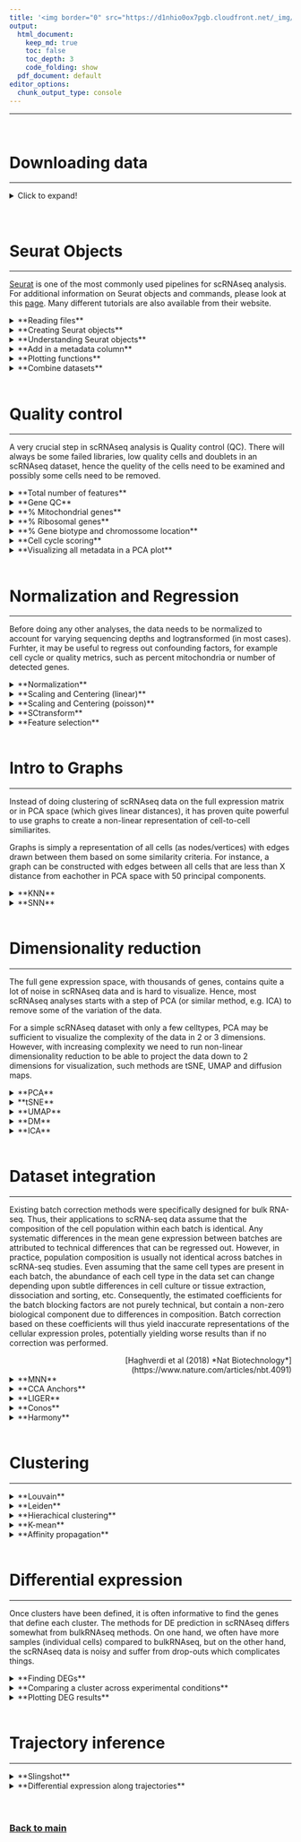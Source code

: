 ```yaml
---
title: '<img border="0" src="https://d1nhio0ox7pgb.cloudfront.net/_img/o_collection_png/green_dark_grey/512x512/plain/dictionary.png" width="40" height="40"> Glossary of terms'
output:
  html_document:
    keep_md: true
    toc: false
    toc_depth: 3
    code_folding: show
  pdf_document: default
editor_options: 
  chunk_output_type: console
---
```

***

<br/>

# Downloading data
***

<details>
<summary>Click to expand!</summary>

It is possible to download data from within Rstudio by using the bash code chunck. It is usually a standard to have a folder with all your raw data stored in a separate place from your code or analysis results.

How to run it:


```bash
# use this instead of the default ```{r}
# ```{bash}

# make a data directory
mkdir data

# use curl to download the data
curl -o data/FILENAME.h5 -O http://FILE_PATH.h5
```

</details>

<br/>

<br/>

# Seurat Objects
***

[Seurat](https://satijalab.org/seurat/) is one of the most commonly used pipelines for scRNAseq analysis. For additional information on Seurat objects and commands, please look at this [page](https://satijalab.org/seurat/essential_commands.html). Many different tutorials are also available from their website.

<details>
<summary>**Reading files**</summary>
<p>

There are many formats available in which one can store single cell information, many of which cannot all be listed here. The most common formats are:

1. using tab-delimited matricies saved as `.csv`, `.tsv` or `.txt` and with and additional matrix containing the sample metadata, which is common for SMARTseq2 and related methods;
2. using a compressed **sparce matrix** file `.mtx` with annotations for genes and cells saved as `.tsv`, which was one of the defaults for 10X Chromium data; 
3. using HDF5 compressed file for in-file read-write access, which is now becoming the default method for storing single cell dataset (is the current default for 10X Chromium data). HDF5 in particular is fast, scalable and can load parts of the data that will be used at a time, and also can store the metadata in the same file, making it portable. It stores the data as binary compressed **sparce matrix** format.

How to run it:

```r
#From .csv .tsv .txt format (and then convert to sparse matrix)
raw_matrix <- read.delim(
  file = "data/folder_sample1.csv",
  row.names = 1 )

sparse_matrix <- Matrix::Matrix(
  data = raw_matrix, 
  sparse = T)
rm(raw_matrix)


#From .mtx format (it loads the files in the folder)
sparse_matrix <- Seurat::Read10X(
  data.dir = "data/folder_sample1")


#From .h5 format
sparse_matrix <- Seurat::Read10X_h5(
  filename = "data/matrix_file.h5",
  use.names = T)
```

Additionaly, one should also import any associated metadata file as a `data.frame`, which oposed to a `matrix` can store both numbers, characters, booleans and factors. 


```r
#From .csv .tsv format (and then convert to sparse matrix)
metadata <- read.delim(
  file = "data/metadata.csv",
  row.names = 1 )
```

</p>
</details>


<details>
<summary>**Creating Seurat objects**</summary>
<p>

In order to make the data analysis process a bit simpler, several single cell developers have implemented their own way of storing the data in a consize format in R and python (called **objects**).

We can now load the expression matricies into objects and then later merge them into a single merged object. Each analysis workflow (Seurat, Scater, Scranpy, etc) has its own way of storing data and here is how you can create a Seurat Object:


```r
SeuratObject <- CreateSeuratObject(  
  counts = sparse_matrix,
  assay = "RNA",
  project = "SAMPLE1",
  meta.data = metadata)
```

The `CreateSeuratObject` function can take as input a sparse matrix or a regular matrix with counts. 

</p>
</details>

<details>
<summary>**Understanding Seurat objects**</summary>
<p>

For a very detailed explanation of all slots in the Seurat objects, please refer to the Seurat [wiki](https://github.com/satijalab/seurat/wiki).


One can check the dimentions and subset Seurat Objects as you would with a  data.frame:

```r
dim(SeuratObject)

```

And also subset for genes or cells, by rows or columns respectively:

```r
SeuratObject[,cells]
SeuratObject[genes,]
```

Seurat objects have a easy way to access their contents using the `@` or the `$` characters after the object name:

* The `@` attribute allows you to access to all analysis slots including: `assays`, `meta.data`, `graphs` and `reduction` slots.
* The `$` sign allows you to access the columns of the metadata (just like you normally would do in a data.frame) in your Seurat object directly so that `SeuratObject$column1` is equal to `SeuratObject@meta.data$column1`.

By default, the data is loaded into an `assay` slot named `RNA`, but you can change the names of the slots when creating them (e.g., when creating the seurat object, or computing the reductions). Therefore, check the options in each of the Seurat functions to know where you are storing the data. Each `assay` contains information about the raw counts (`counts`), the normalized counts (`data`), the scaled/regressed data (`scale.data`) as well as information about the dispersion of genes (`var`). Additional assays will be created when doing data analysis, for example when performing data integration, you might store the data as new `assay` or as a new `reduction` slot (depending on the integration method used).



</p>
</details>

<details>
<summary>**Add in a metadata column**</summary>
<p>

You can simply add a column by using the `$` sign to allocate a vector to a metadata column. 

```r
SeuratObject$NEW_COLUMN_NAME <- setNames( colnames(SeuratObject) , 
                                          c("VECTOR_CONTAINING_DATA_FOR_EACH_CELL") )
```

Or use the function `AddMetaData` to add one or multiple columns:

```r
SeuratObject <- AddMetaData(SeuratObject, NEW_COLUMN, col.name=NEW_COLUMN_NAME)

```

</p>
</details>

<details>
<summary>**Plotting functions**</summary>
<p>


The most common functions to use for plotting are the violin plot and the scatter plots for the dimensionality reduction calculated (you need to calculate it before using the function!).

To plot **continous** variables as **violin** (press TAB inside the functions for more options):


```r
VlnPlot(object = SeuratObject,
        group.by= "orig.ident",
        features = c("percent_mito"),
        pt.size = 0.1,
        ncol = 4,
        y.max = 100) + NoLegend()
```

To plot **CONTINOUS** variables as **scatter plot** using the `umap` reduction slot (press TAB inside the functions for more options):


```r
FeaturePlot(object = SeuratObject,
            features = c("FEATURE_1","FEATURE_2","FEATURE_3"),
            reduction = "umap",
            dims = c(1,2),
            order = T,
            pt.size = .1,
            ncol = 3)
```

To plot **CATEGORICAL** variables as **scatter plot** using the `umap` reduction slot (press TAB inside the functions for more options):


```r
DimPlot(object = SeuratObject,
        group.by = c("DATASET"),
        reduction = "umap",
        dims = c(1,2),
        pt.size = .1,
        label = T,
        ncol = 3)
```

Many other plotting functions are available, check `Seurat::` (then press tab and look for the functions with "Plot" in the name).

</p>
</details>

<details>
<summary>**Combine datasets**</summary>
<p>


```r
CombinedSeuratObject <- merge(
  x = SeuratObject1,
  y = c( SeuratObject2 ,
         SeuratObject3,
         SeuratObject4),
  add.cell.ids=c("Dataset1",
                 "Dataset2",
                 "Dataset3",
                 "Dataset4"))
```

</p>
</details>

<br/>

# Quality control
***

A very crucial step in scRNAseq analysis is Quality control (QC). There will always be some failed libraries, low quality cells and doublets in an scRNAseq dataset, hence the quelity of the cells need to be examined and possibly some cells need to be removed. 

<details>
<summary>**Total number of features**</summary>
<p>

A standard approach is to filter cells with low amount of reads as well as genes that are present in at least a certain amount of cells. Here we will only consider cells with at least 200 detected genes and genes need to be expressed in at least 3 cells. Please note that those values are highly dependent on the library preparation method used. Extremely high number of detected genes could indicate doublets. However, depending on the cell type composition in your sample, you may have cells with higher number of genes (and also higher counts) from one cell type.


```r
VlnPlot(SeuratObject,
        group.by= "orig.ident",
        features = c("nFeature_RNA","nCount_RNA"),
        pt.size = 0.1,
        ncol = 4) + NoLegend()
```

</p>
</details>

<details>
<summary>**Gene QC**</summary>
<p>

In single cell, the most detected genes usually belong to housekeeping gene families, such as mitochondrial (MT-), ribossomal (RPL and RPS) and other structural proteins (i.e., ACTB, TMSB4X, B2M, EEF1A1).


```r
#Compute the relative expression of each gene per cell
rel_expression <- Matrix::t( Matrix::t(SeuratObject@assays$RNA@counts) / Matrix::colSums(SeuratObject@assays$RNA@counts)) * 100
most_expressed <- sort(Matrix::rowSums( rel_expression ),T) / ncol(SeuratObject)

#Plot the relative expression of each gene per cell
par(mfrow=c(1,3),mar=c(4,6,1,1))
boxplot( as.matrix(Matrix::t(rel_expression[names(most_expressed[30:1]),])),cex=.1, las=1, xlab="% total count per cell",col=scales::hue_pal()(90)[30:1],horizontal=TRUE,ylim=c(0,8))
boxplot( as.matrix(Matrix::t(rel_expression[names(most_expressed[60:31]),])),cex=.1, las=1, xlab="% total count per cell",col=scales::hue_pal()(90)[60:31],horizontal=TRUE,ylim=c(0,8))
boxplot( as.matrix(Matrix::t(rel_expression[names(most_expressed[90:61]),])),cex=.1, las=1, xlab="% total count per cell",col=scales::hue_pal()(90)[90:61],horizontal=TRUE,ylim=c(0,8))
```

You might see that some genes constitute up to 10-30% of the counts from a single cell and the other top genes are mitochondrial and ribosomal genes. It is quite common that nuclear lincRNAs have correlation with quality and mitochondrial reads. Let us assemble some information about such genes, which are important for quality control and downstream filtering.

These genes can serve several purposes in single-cell data analysis, such as computing cell quality metrics (see below), normalize data (see below) and even help account for batch effects (<div style="text-align: right"> [Lin et al (2019) *PNAS*](https://www.pnas.org/content/116/20/9775) </div>).


</p>
</details>

<details>
<summary>**% Mitochondrial genes**</summary>
<p>


Having the data in a suitable format, we can start calculating some quality metrics. We can for example calculate the percentage of mitocondrial and ribosomal genes per cell and add to the metadata. This will be helpfull to visualize them across different metadata parameteres (i.e. datasetID and chemistry version). There are several ways of doing this. Here is an example of how to manually calculate the proportion of mitochondrial reads and add to the metadata table.

Citing from “Simple Single Cell” workflows (Lun, McCarthy & Marioni, 2017): “High proportions are indicative of poor-quality cells (Islam et al. 2014; Ilicic et al. 2016), possibly because of loss of cytoplasmic RNA from perforated cells. The reasoning is that mitochondria are larger than individual transcript molecules and less likely to escape through tears in the cell membrane.”

(PS: non-linear relationship)


```r
# Calculating % mitochondrial genes
SeuratObject <- PercentageFeatureSet(
  object = SeuratObject,
  features = rownames(SeuratObject),
  pattern = "^MT-",
  assay = "RNA",
  col.name = "percent_mito")
```


</p>
</details>

<details>
<summary>**% Ribosomal genes**</summary>
<p>


In the same manner we will calculate the proportion gene expression that comes from ribosomal proteins. Ribosomal genes are the also among the top expressed genes in any cell and, on the contrary to mitochondrial genes, are inversely proportional to the mitochondrial content: the higher the mitochondrial content, the lower is the detection of ribosomal genes (PS: non-linear relationship).


```r
# Calculating % ribossomal genes
SeuratObject <- PercentageFeatureSet(
  SeuratObject, 
  pattern = "^RP[SL]", 
  col.name = "percent_ribo")
```

</p>
</details>

<details>
<summary>**% Gene biotype and chromossome location**</summary>
<p>

In RNA-sequencing, genes can be categorized into different groups depending on their RNA biotype. For example, "coding", "non-coding", "VDJ region genes" are "small interefering RNA" common gene biotypes. Besides, having information about chromossomal location might be usefull to identify bacth effects driven by sex chromossomes.

Depending on the desired type of analysis, some gene categories can be filtered out if not of interest. For single cell specifically, cell libraries are usually constructed using poly-A enrichment and therefore enriching for "protein-coding proteins", which usually contitutes around 80-90% of all available genes.

How to run it:


```r
library(biomaRt)

# Retrive mouse gene annotation from ENSEMBL
mart = biomaRt::useMart(
  biomart = "ensembl", 
  dataset = "mmusculus_gene_ensembl",
  host = "apr2020.archive.ensembl.org")

# Retrive the selected attributes mouse gene annotation
annot <- biomaRt::getBM(
  attributes = c(
    "external_gene_name",
    "gene_biotype",
    "chromosome_name"),
  mart = mart)
```

Make sure you are using the right species for your dataset. A list of all species available on can be found using `biomaRt::listDatasets(mart)[,"dataset"]`. All species names are formated in the same way, such as `mmusculus_gene_ensembl` and `hsapiens_gene_ensembl`. For reproducibility reasons, it is also advised to specifically choose a biomart release version, since some genes will be renamed, inserted or deleted from the database. You can do so by running `biomaRt::listEnsemblArchives()`.


```r
# Match the gene names with theit respective gene biotype
item <- annot[match(rownames(SeuratObject@assays$RNA@counts) , annot[,1]),"gene_biotype"]
item[is.na(item)] <- "unknown"

# Calculate the percentage of each gene biotype
perc <- rowsum(as.matrix(SeuratObject@assays$RNA@counts) , group=item)
perc <- (t(temp)/Matrix::colSums(SeuratObject@assays$RNA@counts))
o <- order(apply(perc,2,median),decreasing = F)
perc <- perc[,o]

# PLOT percentage of each gene biotype
boxplot( perc*100,outline=F,las=2,main="% reads per cell",col=scales::hue_pal()(100),horizontal=T)


# Add table to the object
gene_biotype_table <- setNames(as.data.frame((perc*100)[,names(sort(table(item),decreasing = T))]),paste0("percent_",names(sort(table(item),decreasing = T))))
SeuratObject@meta.data <- SeuratObject@meta.data[,!(colnames(SeuratObject@meta.data) %in% colnames(gene_biotype_table))]

SeuratObject@meta.data <- cbind(
  SeuratObject@meta.data,
  gene_biotype_table)
```

The code above can also be done again by replacing the string `"gene_biotype"` by `"chromosome_name"`:


```r
# Match the gene names with theit respective chromossome location
item <- annot[match(rownames(SeuratObject@assays$RNA@counts) , annot[,1]),"chromosome_name"]
item[is.na(item)] <- "unknown"
item[! item %in% as.character(c(1:23,"X","Y","MT")) ] <- "other"
```

If you want to focus the analysis on only protein-coding genes, for example, you can do it so:


```r
dim(SeuratObject)
sel <- annot[match(rownames(SeuratObject) ,
                   annot[,1]),2] == "protein_coding"
genes_use <- rownames(SeuratObject)[sel]
genes_use <- as.character(na.omit(genes_use))
SeuratObject <- SeuratObject[genes_use,]
dim(SeuratObject)
```

</p>
</details>

<details>
<summary>**Cell cycle scoring**</summary>
<p>


We here perform cell cycle scoring. To score a gene list, the algorithm calculates the difference of mean expression of the given list and the mean expression of reference genes. To build the reference, the function randomly chooses a bunch of genes matching the distribution of the expression of the given list. Cell cycle scoring with Seurat adds three slots in data, a score for S phase, a score for G2M phase and the predicted cell cycle phase. The Seurat package provides a list of human G2M and S phase genes in `cc.genes`.
 
How to run it:


```r
SeuratObject <- CellCycleScoring(
  object = SeuratObject,
  g2m.features = cc.genes$g2m.genes,
  s.features = cc.genes$s.genes)

SeuratObject$G1.Score <- 1 - SeuratObject$S.Score - SeuratObject$G2M.Score
```

</p>
</details>

<details>
<summary>**Visualizing all metadata in a PCA plot**</summary>
<p>


Having many metadata parameters to analyse individually makes it a bit hard to visualize the real differences between datasets, batches and experimental conditions. One way to try to combine all this information into one plot is by running dimensionality reduction via principal component analysis (PCA) on the continous variables in the metadata. Thus visualizing on the top principal components (1st and 2nd) reflects how different the datasets are.


```r
# Calculate PCA using selected metadata parameters
metadata_use <- grep("perc",colnames(SeuratObject@meta.data),value = T)
metadata_use <- c("nCount_RNA","nFeature_RNA","S.Score","G2M.Score",metadata_use)
PC <- prcomp( SeuratObject@meta.data[,metadata_use] ,center = T, scale. = T)

# Add the PCA (ran on the METADATA) in the object
SeuratObject@reductions[["pca_metadata"]] <- CreateDimReducObject(
  embeddings = PC$x,
  key = "metadataPC_",
  assay = "RNA")

# Plot the PCA ran on the METADATA
DimPlot(SeuratObject,
        reduction = "pca_metadata",
        dims = c(1,2),
        group.by = "orig.ident" )
```

</p>
</details>

<br/>

# Normalization and Regression
***

Before doing any other analyses, the data needs to be normalized to account for varying sequencing depths and logtransformed (in most cases). Furhter, it may be useful to regress out confounding factors, for example cell cycle or quality metrics, such as percent mitochondria or number of detected genes. 

<details>
<summary>**Normalization**</summary>
<p>

The most common normalization for RNA-seq and also single-cell RNA-seq is log-normalization. This is done by dividing the gene counts of each gene by the sum of all gene counts (a.k.a., library size) to compensate for library size differences. Then the result is multiplied by a constant number, so all cell have the same sequencing depth. For bulk RNA-seq, the constant is usually $1e6$, resulting in CPM (counts per million), but since single-cells library sizes are way lower than that, the number ranges from $1e3$ to $1e4$ (counts per 10000).

$$NormCounts = \frac{GeneCounts * 10000}{LibrarySize}$$
The library size-corrected values are then log-transformed to achieve a log-normal data distribution.

$$logNormCounts = ln(NormCounts+1)$$

How to run it:


```r
SeuratObject <- NormalizeData(
  object = SeuratObject,
  scale.factor = 10000,
  normalization.method = "LogNormalize")
```

</p>
</details>

<details>
<summary>**Scaling and Centering (linear)**</summary>
<p>

Since each gene has a different expression level, it means that genes with higher expression values will naturally have higher variation that will be captured by downstream methods. This means that we need to somehow give each gene a similar weight beforehand (see below). A common practice is to center and scale each gene before performing PCA. This exact scaling is called Z-score normalization it is very useful for PCA, clustering and plotting heatmaps.

Additionally, we can use regression to remove any unwanted sources of variation from the dataset, such as cell cycle, sequencing depth, percent mitocondria. This is achieved by doing a generalized linear regression (GLM) using these parameters as covariates in the model. Then the residuals of the model are taken as the “regressed data”. Although perhaps not in the best way, batch effect regression can also be done here.

How to run it:


```r
SeuratObject <- ScaleData(
  object = SeuratObject,
  vars.to.regress = c("nCount_RNA","mito.percent","nFeatures"),
  model.use = "linear",
  do.scale = T,
  do.center = T)
```


</p>
</details>

<details>
<summary>**Scaling and Centering (poisson)**</summary>
<p>


Since the procedure above assumes a log-linear data distribution, it may be the case that it does not regress the variation correctly, as RNA-seq data (including single cell) relates more closely to a negative bionomial distribution. An alternative variation of the procedure above can also be run on the raw UMI count data but using a "poisson" or "negative binomial" distribution instead. This is performing a gene-wise GLM regression using a poisson model.

How to run it:


```r
SeuratObject <- ScaleData(
  object = SeuratObject,
  vars.to.regress = c("nCount_RNA","mito.percent","nFeatures"),
  model.use = "poisson",
  do.scale = T,
  do.center = T)
```


</p>
</details>

<details>
<summary>**SCtransform**</summary>
<p>


Scaling and centering assuming a poisson distribution might in some cases overfit the data, see above. One can overcome this by pooling information across genes with similar abundances in order to obtain more stable parameter estimates to be used as gene weights in the regression model. This is called "scTransform" and, in simple terms, is performing a gene-wise GLM regression using a constrained negative binomial model.

How to run it:


```r
SeuratObject <- SCTransform( 
  object = SeuratObject,
  assay="RNA",
  vars.to.regress =  c("nCount_RNA","mito.percent","nFeatures"),
  new.assay.name = "sctransform",
  do.center=T )
```


</p>
</details>

<details>
<summary>**Feature selection**</summary>
<p>

An important step in many big-data analysis tasks is to identify features (genes, transcripts, proteins, metabolites, etc) that are actually very variable between the samples being looked at.

For example. Imagine that you have a dataset known to contain different types of epithelial cells, and you use either 1) only genes that are expressed and shared across all epithelial cells at about the same level, 2) only genes that are not detected in epithelial cells, 3) only genes which expression differ greatly across epithelial cells or 4) using all genes. Which of these 4 gene lists can best distinguish the epithelial subtypes in this dataset?

As you could now imagine, using only genes which expression differ greatly across epithelial cells is the best case scenario, followed by using al genes. Therefore, using only genes that are expressed and shared across all epithelial cells at about the same level or only genes that are not detected in epithelial cells do not contain sufficient information to distinguish the epithelial subtypes.

However, since in single-cell we usually do not know the epithelial suptypes the cells before hand (since this is what we want to discover), we need another method to acomplish this task. In general terms, a common approach is to order genes by their overal variance across samples. This is because genes with higher variance will also likely be the ones that can separate the cells the best.

Since genes with higher expression level usually also have naturally higher variation, the gene variation is then normalized by the log  mean expression of each gene (see plot). 

How to run it:


```r
SeuratObject <- FindVariableFeatures(
  object = SeuratObject,
  nfeatures = 3000,
  selection.method = "vst",
  verbose = FALSE,
  assay = "RNA",
  dispersion.function = FastLogVMR,
  mean.function = FastExpMean)
```

Variable gene plot:


```r
top20 <- head(VariableFeatures(alldata), 20)
LabelPoints(plot = VariableFeaturePlot(alldata), points = top20, repel = TRUE)
```

</p>
</details>

<br/>

# Intro to Graphs
***

Instead of doing clustering of scRNAseq data on the full expression matrix or in PCA space (which gives linear distances), it has proven quite powerful to use graphs to create a non-linear representation of cell-to-cell similiarites.

Graphs is simply a representation of all cells (as nodes/vertices) with edges drawn between them based on some similarity criteria. For instance, a graph can be constructed with edges between all cells that are less than X distance from eachother in PCA space with 50 principal components. 

<details>
<summary>**KNN**</summary>
<p>

KNN refers to “K Nearest Neighbors”, which is a basic and popular topic in data mining and machine learning areas. The KNN graph is a graph in which two vertices p and q are connected by an edge, if the distance between p and q is among the K-th smallest distances.[2] Given different similarity measure of these vectors, the pairwise distance can be Hamming distance, Cosine distance, Euclidean distance and so on. We take Euclidean distance as the way to measure similarity between vectors in this paper. The KNN Graph data structure has many advantages in data mining. For example, for a billion-level dataset, prebuilding a KNN graph offline as an index is much better than doing KNN search online many times.

<div style="text-align: right"> Adapted from [Github](https://github.com/lengyyy/KNN-Graph) </div>


```r
SeuratObject <- FindNeighbors(SeuratObject,
                              assay = "RNA",
                              compute.SNN = F,
                              reduction = "pca",
                              dims = 1:50,
                              graph.name="SNN",
                              prune.SNN = 1/15,
                              k.param = 20,
                              force.recalc = T)
```

Setting `compute.SNN` to `FALSE` will only compute the k-NN graph.

We can take a look at the kNN graph. It is a matrix where every connection between cells is represented as 1s. This is called a unweighted graph (default in Seurat). Some cell connections can however have more importance than others, in that case the scale of the graph from 0
 to a maximum distance. Usually, the smaller the distance, the closer two points are, and stronger is their connection. This is called a weighted graph. Both weighted and unweighted graphs are suitable for clustering, but clustering on unweighted graphs is faster for large datasets (> 100k cells).
 

```r
library(pheatmap)
pheatmap(alldata@graphs$CCA_nn[1:200,1:200],
         col=c("white","black"),border_color = "grey90",
         legend = F,cluster_rows = F,cluster_cols = F,fontsize = 2) 
```


</p>
</details>

<details>
<summary>**SNN**</summary>
<p>

In addition to the k-NN graph, if we then determine the number of nearest neighbors shared by any two points. In graph terminology, we form what we call the "shared nearest neighbor" graph. We do this by replacing the weight of each link between two points (in the nearest neighbor graph) by the number of neighbors that the points share. In other words, this is the number of length 2 paths between any two points in the nearest neighbor graph.

After, this shared nearest neighbor graph is created, all pairs of points are compared and if any two points share more than T neighbors, i.e., have a link in the shared nearest neighbor graph with a weight more than our threshold value, T( TS:. n), then the two points and any cluster they are part of are merged. In other words, clusters are connected components in our shared nearest neighbor graph after we sparsify using a threshold.

How to run it:


```r
SeuratObject <- FindNeighbors(SeuratObject,
                              assay = "RNA",
                              compute.SNN = T,
                              reduction = "pca" ,
                              dims = 1:50,
                              graph.name="SNN",
                              prune.SNN = 1/15,
                              k.param = 20,
                              force.recalc = T)
```

Setting `compute.SNN` to `TRUE` will compute both the k-NN and SNN graphs.


</p>
</details>

<br/>

# Dimensionality reduction
***

The full gene expression space, with thousands of genes, contains quite a lot of noise in scRNAseq data and is hard to visualize. Hence, most scRNAseq analyses starts with a step of PCA (or similar method, e.g. ICA) to remove some of the variation of the data.

For a simple scRNAseq dataset with only a few celltypes, PCA may be sufficient to visualize the complexity of the data in 2 or 3 dimensions. However, with increasing complexity we need to run non-linear dimensionality reduction to be able to project the data down to 2 dimensions for visualization, such methods are tSNE, UMAP and diffusion maps. 

<details>
<summary>**PCA**</summary>
<p>

Principal Component Analysis (PCA) is defined as an orthogonal **linear** transformation that transforms the data to a new coordinate system such that **the greatest variance by some scalar projection of the data comes to lie on the first coordinate** (called the first principal component), the second greatest variance on the second coordinate, and so on. […] Often, its operation can be thought of as revealing the internal structure of the data in a way that best explains the variance in the data. […] This is done by **using only the first few principal components** so that the dimensionality of the transformed data is reduced.

<div style="text-align: right"> Adapted from [Wikipedia](https://en.wikipedia.org/wiki/Principal_component_analysis) </div>

How to run it:

```r
SeuratObject <- RunPCA(object = SeuratObject,
                       assay = "RNA",
                       npcs = 100,
                       verbose = FALSE )
```

</p>
</details>

<details>
<summary>**tSNE**</summary>
<p>

<div style="text-align: right"> [Maaten, Hilton (2008) J of Machine Learning Research](http://jmlr.org/papers/volume9/vandermaaten08a/vandermaaten08a.pdf) </div>


t-distributed stochastic neighborhood embedding (tSNE) is a **nonlinear** dimensionality reduction technique well-suited for embedding high-dimensional data for **visualization** in a low-dimensional space of two or three dimensions. Specifically, it models each high-dimensional object by a two- or three-dimensional point in such a way that **similar objects are modeled by nearby points** and dissimilar objects are modeled by distant points with high probability. […] t-SNE has been used for visualization in a wide range of applications, including […] bioinformatics […]. While t-SNE plots often seem to display clusters, the **visual clusters can be influenced strongly by the chosen parameterization** and therefore a good understanding of the parameters for t-SNE is necessary. 

<div style="text-align: right"> Adapted from [Wikipedia](https://en.wikipedia.org/wiki/T-distributed_stochastic_neighbor_embedding) </div>


Usefull links:

* [How to Use t-SNE Effectively](https://distill.pub/2016/misread-tsne/)

How to run it:

```r
SeuratObject <- RunTSNE(object = SeuratObject,
                        reduction = "pca",
                        perplexity=30,
                        max_iter=1000,
                        theta=0.5,
                        eta=200,
                        exaggeration_factor=12,
                        dims.use = 1:50,
                        verbose = T,
                        num_threads=0)
```


</p>
</details>

<details>
<summary>**UMAP**</summary>
<p>

Uniform Manifold Approximation and Projection (UMAP) is a dimension reduction technique that can be used for visualisation similarly to t-SNE, but also for general **non-linear** dimension reduction […]. 

<div style="text-align: right"> [umap-learn documentation](https://umap-learn.readthedocs.io/en/latest/) </div>

The result is a practical scalable algorithm that applies to real world data. The UMAP algorithm is competitive with t-SNE for **visualization** quality, and arguably preserves **more of the global structure** with superior run time performance. Furthermore, UMAP has no computational restrictions on embedding dimension, making it viable as a general purpose dimension reduction technique for machine learning. 

<div style="text-align: right"> [UMAP Arxiv paper](https://arxiv.org/pdf/1802.03426.pdf) </div>

How to run it:

```r
SeuratObject <- RunUMAP(object = SeuratObject,
                        reduction = "pca",
                        dims = 1:top_PCs,
                        n.components = 2,
                        n.neighbors = 20,
                        spread = .3,
                        repulsion.strength = 1,
                        min.dist= .001,
                        verbose = T,
                        num_threads=0,
                        n.epochs = 200,
                        metric = "euclidean",
                        seed.use = 42,
                        reduction.name="umap")
```


</p>
</details>

<details>
<summary>**DM**</summary>
<p>

Diffusion maps (DM) is a dimensionality reduction [...] which computes a family of embeddings of a data set into Euclidean space (often low-dimensional) whose coordinates can be computed from the eigenvectors and eigenvalues of a diffusion operator on the data. The Euclidean distance between points in **the embedded space is equal to the "diffusion distance" between probability distributions** centered at those points. Different from linear dimensionality reduction methods such as principal component analysis (PCA) and multi-dimensional scaling (MDS), diffusion maps is part of the family of **nonlinear** dimensionality reduction methods which focus on discovering the underlying manifold that the data has been sampled from. [...] The basic observation is that **if we take a random walk on the data, walking to a nearby data-point is more likely than walking to another that is far away**.

<div style="text-align: right"> [Wikipedia](https://en.wikipedia.org/wiki/Diffusion_map) </div>


[Diffusion Maps paper](https://www.pnas.org/content/pnas/102/21/7426.full.pdf)

How to run it:

```r
# Load additional libraries
library(destiny)

#Run diffusion maps using the destiny package 
dm <- DiffusionMap( data = SeuratObject@reductions[["pca"]]@cell.embeddings[ , 1:50],
                    k = 20,
                    n_eigs = 20)

#Fix the cell names in the DM embedding
rownames(dm@eigenvectors) <- colnames(SeuratObject)

#Add the DM embbedding to the SeuratObject
SeuratObject@reductions[["dm"]] <- CreateDimReducObject(embeddings = dm@eigenvectors,
                                                        key = "DC_",
                                                        assay = "RNA")
```


</p>
</details>

<details>
<summary>**ICA**</summary>
<p>

Independent Component Analysis (ICA) is a computational method for separating a multivariate signal into additive subcomponents. This is done by assuming that the subcomponents are non-Gaussian signals and that they are statistically independent from each other. ICA is a special case of blind source separation.

<div style="text-align: right"> [Wikipedia](https://en.wikipedia.org/wiki/Independent_component_analysis) </div>

How to run it:

```r
SeuratObject <- RunICA(object = SeuratObject,
                       assay = "pca",
                       nics = 20,
                       reduction.name = "ica")
```


</p>
</details>

<br/> 

# Dataset integration
***

Existing batch correction methods were specifically designed for bulk RNA-seq. Thus, their applications to scRNA-seq data assume that the composition of the cell population within each batch is identical. Any systematic differences in the mean gene expression between batches are attributed to technical differences that can be regressed out. However, in practice, population composition is usually not identical across batches in scRNA-seq studies. Even assuming that the same cell types are present in each batch, the abundance of each cell type in the data set can change depending upon subtle differences in cell culture or tissue extraction, dissociation and sorting, etc. Consequently, the estimated coefficients for the batch blocking factors are not purely technical, but contain a non-zero biological component due to differences in composition. Batch correction based on these coefficients will thus yield inaccurate representations of the cellular expression proles, potentially yielding worse results than if no correction was performed.

<div style="text-align: right"> [Haghverdi et al (2018) *Nat Biotechnology*](https://www.nature.com/articles/nbt.4091) </div>

<details>
<summary>**MNN**</summary>
<p>

An alternative approach for data merging and comparison in the presence of batch effects uses a set of landmarks from a reference data set to project new data onto the reference. The rationale here is that a given cell type in the reference batch is most similar to cells of its own type in the new batch. This strategy depends on the selection of landmark points in high dimensional space picked from the reference data set, which cover all cell types that might appear in the later batches. However, if the new batches include cell types that fall outside the transcriptional space explored in the reference batch, these cell types will not be projected to an appropriate position in the space defined by the landmarks. [...] The difference in expression values between cells in a MNN pair provides an estimate of the batch effect, which is made more precise by averaging across many such pairs. A correction vector is obtained from the estimated batch effect and applied to the expression values to perform batch correction. Our approach automatically identifies overlaps in population composition between batches and uses only the overlapping subsets for correction, thus avoiding the assumption of equal composition required by other methods.

The use of MNN pairs involves three assumptions: (i) there is at least one cell population that is present in both batches, (ii) the batch effect is almost orthogonal to the biological subspace, and (iii) batch effect variation is much smaller than the biological effect variation between different cell types.

<div style="text-align: right"> [Haghverdi et al (2018) *Nat Biotechnology*](https://www.nature.com/articles/nbt.4091) </div>


```r
# Load additional libraries
library(SeuratWrappers)

SeuratObject.list <- SplitObject(SeuratObject, split.by = "BATCH")
SeuratObject <- RunFastMNN(object.list = SeuratObject.list,
                           assay = "RNA",
                           features = 2000,
                           reduction.name = "mnn")

# Free memory from working environment
rm( c( SeuratObject.list ) )
gc(verbose = FALSE)
```


</p>
</details>

<details>
<summary>**CCA Anchors**</summary>
<p>

Since MNNs have previously been identified using L2-normalized gene expression, significant differences across batches can obscure the accurate identification of MNNs, particularly when the batch effect is on a similar scale to the biological differences between cell states. To overcome this, we first jointly reduce the dimensionality of both datasets using diagonalized CCA, then apply L2-normalization to the canonical correlation vectors. We next search for MNNs in this shared low-dimensional represen- tation. We refer to the resulting cell pairs as anchors, as they encode the cellular relationships across datasets that will form the basis for all subsequent integration analyses.

Obtaining an accurate set of anchors is paramount to suc- cessful integration. Aberrant anchors that form between different biological cell states across datasets are analogous to noisy edges that occur in k-nearest neighbor (KNN) graphs (Bendall et al., 2014) and can confound downstream analyses. This has motivated the use of shared nearest neighbor (SNN) graphs (Levine et al., 2015; Shekhar et al., 2016), where the similarity between two cells is assessed by the overlap in their local neigh- borhoods. As this measure effectively pools neighbor informa- tion across many cells, the result is robust to aberrant connec- tions in the neighbor graph. We introduced an analogous procedure for the scoring of anchors, where each anchor pair was assigned a score based on the shared overlap of mutual neighborhoods for the two cells in a pair. High-scoring correspondences therefore represent cases where many similar cells in one dataset are predicted to correspond to the same group of similar cells in a second data- set, reflecting increased robustness in the association between the anchor cells. While we initially identify anchors in low-dimen- sional space, we also filter out anchors whose correspondence is not supported based on the original untransformed data.

<div style="text-align: right"> [Stuart et al (2019) *Cell*](https://www.cell.com/cell/fulltext/S0092-8674(19)30559-8) </div>


```r
SeuratObject.list <- SplitObject(
  object = SeuratObject,
  split.by = "BATCH")

SeuratObject.anchors <- FindIntegrationAnchors(
  object.list = SeuratObject.list,
  dims = 1:30)

SeuratObject <- IntegrateData(
  anchorset = SeuratObject.anchors,
  dims = 1:30,
  new.assay.name = "cca")
```


</p>
</details>

<details>
<summary>**LIGER**</summary>
<p>

<div style="text-align: right"> [Welch et al (2019) *Cell*](https://www.cell.com/cell/pdf/S0092-8674(19)30504-5.pdf) </div>




</p>
</details>

<details>
<summary>**Conos**</summary>
<p>

<div style="text-align: right"> [Barkas et al (2019) *Nat Methods*](https://www.nature.com/articles/s41592-019-0466-z) </div>


```r
# Load additional libraries
library(conos)
library(SeuratWrappers)

# Split the data per batch to be corrected
SeuratObject.list <- SplitObject(SeuratObject, split.by = "Method")
for (i in 1:length(SeuratObject.list)) {
    SeuratObject.list[[i]] <- 
      NormalizeData(SeuratObject.list[[i]]) %>%
      FindVariableFeatures() %>% 
      ScaleData() %>% 
      RunPCA(verbose = FALSE)
}

# Create a Conos object
SeuratObject.con <- Conos$new(SeuratObject.list)

# Build a joint graph across datasets and find shared communities
SeuratObject.con$buildGraph(
  k = 15, 
  k.self = 5,
  space = "PCA",
  ncomps = 30,
  n.odgenes = 2000,
  matching.method = "mNN",
  metric = "angular",
  score.component.variance = TRUE,
  verbose = TRUE)

SeuratObject.con$findCommunities()

# Create a Joint embedding and conver it back to Seurat Object
SeuratObject.con$embedGraph()
SeuratObject <- as.Seurat(SeuratObject.con)

# Free memory from working environment
rm( c( SeuratObject.con, SeuratObject.list ) )
gc(verbose = FALSE)
```


</p>
</details>

<details>
<summary>**Harmony**</summary>
<p>


<div style="text-align: right"> [Korsunsky et al (2019) *Nat Mathods*](https://www.nature.com/articles/s41592-019-0619-0) </div>



```r
# Load additional libraries
library(harmony)
library(SeuratWrappers)

SeuratObject <- RunHarmony(
  SeuratObject,
  group.by.vars = "Method")
```


</p>
</details>

<br/> 

# Clustering
***

<details>
<summary>**Louvain**</summary>
<p>

The Louvain method for community detection is a method to extract communities from large networks created by Blondel et al. from the University of Louvain. The method is a greedy optimization method that appears to run in time $O(n.log^2n)$ in the number of nodes in the network.The value to be optimized is modularity, defined as a value in the range that measures the density of links inside communities compared to links between communities. Optimizing this value theoretically results in **the best possible grouping of the nodes of a given network**, however going through all possible iterations of the nodes into groups is impractical so heuristic algorithms are used.

<div style="text-align: right"> [Wikipedia](https://en.wikipedia.org/wiki/Independent_component_analysis) </div>


[Louvain Paper](https://iopscience.iop.org/article/10.1088/1742-5468/2008/10/P10008/pdf)

How to run it:

```r
SeuratObject <- FindClusters(
  object = SeuratObject,
  resolution = "0.8",
  algorithm = 1) #algorithim 1 = Louvain
```

The number of clusters can be controled using the `resolution` parameter.

</p>
</details>

<details>
<summary>**Leiden**</summary>
<p>

Leiden algorithm is applied iteratively, it converges to a partition in which all subsets of all communities are locally optimally assigned. Furthermore, by relying on a fast local move approach, the Leiden algorithm runs faster than the Louvain algorithm. The Leiden algorithm consists of three phases: (1) local moving of nodes, (2) refinement of the partition and (3) aggregation of the network based on the refined partition, using the non-refined partition to create an initial partition for the aggregate network.

<div style="text-align: right"> [Leiden Paper](https://www.nature.com/articles/s41598-019-41695-z.pdf) </div>


```r
SeuratObject <- FindClusters(
  object = SeuratObject,
  resolution = "0.8",
  algorithm = 4)  #algorithim 4 = Louvain
```

The number of clusters can be controled using the `resolution` parameter.

</p>
</details>

<details>
<summary>**Hierachical clustering**</summary>
<p>

Hierachical clustering (HC) is a method of cluster analysis which **seeks to build a hierarchy of clusters**. Strategies for hierarchical clustering generally fall into two types: Agglomerative or Divisive. [...] In general, the merges and splits are determined in a greedy manner. The results of hierarchical clustering are **usually presented in a dendrogram**. [...] The standard algorithm for hierarchical agglomerative clustering (HAC) has a time complexity of $O(n^3)$ and requires $O(n^2)$ memory, which makes it **too slow for even medium data sets**. In order to decide which clusters should be combined (for agglomerative), or where a cluster should be split (for divisive), **a measure of dissimilarity between sets of observations** is required. In most methods of hierarchical clustering, this is achieved by use of an appropriate metric (a measure of distance between pairs of observations), and **a linkage criterion** which specifies the dissimilarity of sets as a function of the pairwise distances of observations in the sets.

<div style="text-align: right"> [Wikipedia](https://en.wikipedia.org/wiki/Hierarchical_clustering) </div>

[HC for networks](https://en.wikipedia.org/wiki/Hierarchical_clustering_of_networks)

The base R stats package already contains a function `dist()` that calculates distances between all pairs of samples. The distance methods available in `dist()` are: *euclidean*, *maximum*, *manhattan*, *canberra*, *binary* or *minkowski*. Additionally, we can also perform hierarchical clustering directly on a graph (KNN or SNN) which already contains information about cell-to-cell distances. However, since the distances in the graph are inverted ($0$s represent far and $1$s represent close connections), we need to subtract from the maximum value on the graph (in the case of adjacency SNN, is $1$), so that $0$s represent *close* and $1$s represent *far* distance.

After having calculated the distances between samples calculated, we can now proceed with the hierarchical clustering per-se. We will use the function `hclust()` for this purpose, in which we can simply run it with the distance objects created above. The methods available are: *ward.D*, *ward.D2*, *single*, *complete*, *average*, *mcquitty*, *median* or *centroid*. When clustering on a graph, use *ward.D2*.


```r
# Running HC on a PCA
h <- hclust(
  d = dist( SeuratObject@reductions["pca"]@cell.embeddings [ , 1:30 ],
            method = "euclidean") ,
  method = "ward.D2")

# Running HC on a graph
h <- hclust( 
  d = 1 - as.dist(SeuratObject@graphs$SNN) ,
  method = "ward.D2",)
```

Once the cluster hierarchy is defined, the next step is to define which samples belong to a particular cluster. However, the sample groups are already known in this example, so clustering them does not add much information for us. What we can do instead is subdivide the genes into clusters. As for the PCA (above), the ideal scenario is to use the Z-score normalized gene expression table, because in this way we make sure that we are grouping together expression trends (going up vs. down), rather than expression level (genes with more counts vs less counts). This way, we can simply repeat the steps above using the transpose of the Z-score matrix, compute the correlation distances and cluster using ward.D2 linkage method.


```r
plot(h, labels = F)
```

After identifying the dendrogram for the genes (above), we can now literally cut the tree at a fixed threshold (with the `cutree` function) at different levels (a.k.a. resolutions) to define the clusters.


```r
# Cutting the tree based on a height
SeuratObject$HC_res <- cutree(
  tree = h,
  k = 18)

# Cutting the tree based on a number of clusters
SeuratObject$HC_res <- cutree(
  tree = h,
  h = 3)

# To check how many cells are in each cluster
table(SeuratObject$HC_res)
```

The number of clusters can be controled using the height (`h`) or directly via the `k` parameters.

</p>
</details>

<details>
<summary>**K-mean**</summary>
<p>

k-means clustering is a method of vector quantization, originally from signal processing, that aims to partition $n$ observations into $k$ clusters in which **each observation belongs to the cluster with the nearest mean** (cluster centers or cluster centroid), serving as a prototype of the cluster. [...] The algorithm does not guarantee convergence to the global optimum. The result may depend on the initial clusters. As the algorithm is usually fast, **it is common to run it multiple times** with different starting conditions. [...] k-means clustering tends to find clusters of **comparable spatial extent (all with same size)**, while the expectation-maximization mechanism allows clusters to have different shapes.
<div style="text-align: right"> [Wikipedia](https://en.wikipedia.org/wiki/K-means_clustering) </div>

K-means is a generic clustering algorithm that has been used in many application areas. In R, it can be applied via the kmeans function. Typically, it is applied to a reduced dimension representation of the expression data (most often PCA, because of the interpretability of the low-dimensional distances). We need to define the number of clusters in advance. Since the results depend on the initialization of the cluster centers, it is typically recommended to run K-means with multiple starting configurations (via the `nstart` argument).


```r
set.seed(1)
SeuratObject$kmeans_12 <- kmeans(
  x = SeuratObject@reductions[["pca"]]@cell.embeddings [ , 1:50 ],
  centers = 12,
  iter.max = 50,
  nstart = 10)$cluster
```

The number of clusters can be controled using the `centers` parameter.


</p>
</details>

<details>
<summary>**Affinity propagation**</summary>
<p>


In statistics and data mining, affinity propagation (AP) is a clustering algorithm based on the concept of "message passing" between data points. Unlike clustering algorithms such as k-means or k-medoids, affinity propagation **does not require the number of clusters to be determined** or estimated before running the algorithm. Similar to k-medoids, affinity propagation finds "exemplars," members of the input set that are representative of clusters. [...] Iterations are performed until either the cluster boundaries remain unchanged over a number of iterations, or some predetermined number (of interations) is reached.

<div style="text-align: right"> [Wikipedia](https://en.wikipedia.org/wiki/Affinity_propagation) </div>


</p>
</details>

<br/> 

# Differential expression
***

Once clusters have been defined, it is often informative to find the genes that define each cluster. The methods for DE prediction in scRNAseq differs somewhat from bulkRNAseq methods. On one hand, we often have more samples (individual cells) compared to bulkRNAseq, but on the other hand, the scRNAseq data is noisy and suffer from drop-outs which complicates things. 

<details>
<summary>**Finding DEGs**</summary>
<p>

 Differentially expressed genes (DEGs) are often referred to as "marker genes", however, you have to be aware that most DE tests are designed to detect genes that have higher expression in one group of cells compared to another. A DEG is not automatically a unique marker for a celltype.

The Seurat package has implemented many different tests for DE, some are designed for scRNAseq and others are used also for bulkRNAseq:


* "wilcox" : Identifies differentially expressed genes between two groups of cells using a Wilcoxon Rank Sum test 
* "bimod" : Likelihood-ratio test for single cell gene expression, (McDavid et al., Bioinformatics, 2013)
* "roc" : Identifies 'markers' of gene expression using ROC analysis. For each gene, evaluates (using AUC) a classifier built on that gene alone, to classify between two groups of cells. An AUC value of 1 means that expression values for this gene alone can perfectly classify the two groupings (i.e. Each of the cells in cells.1 exhibit a higher level than each of the cells in cells.2). An AUC value of 0 also means there is perfect classification, but in the other direction. A value of 0.5 implies that the gene has no predictive power to classify the two groups. Returns a 'predictive power' (abs(AUC-0.5) * 2) ranked matrix of putative differentially expressed genes.
* "t" : Identify differentially expressed genes between two groups of cells using the Student's t-test.
* "negbinom" : Identifies differentially expressed genes between two groups of cells using a negative binomial generalized linear model. Use only for UMI-based datasets
* "poisson" : Identifies differentially expressed genes between two groups of cells using a poisson generalized linear model. Use only for UMI-based datasets
* "LR" : Uses a logistic regression framework to determine differentially expressed genes. Constructs a logistic regression model predicting group membership based on each feature individually and compares this to a null model with a likelihood ratio test.
* "MAST" : Identifies differentially expressed genes between two groups of cells using a hurdle model tailored to scRNA-seq data. Utilizes the MAST package to run the DE testing.
* "DESeq2" : Identifies differentially expressed genes between two groups of cells based on a model using DESeq2 which uses a negative binomial distribution (Love et al, Genome Biology, 2014).This test does not support pre-filtering of genes based on average difference (or percent detection rate) between cell groups. However, genes may be pre-filtered based on their minimum detection rate (min.pct) across both cell groups. To use this method, please install DESeq2, using the instructions at https://bioconductor.org/packages/release/bioc/html/DESeq2.html

To run DE prediction for all clusters in a Seurat object, each cluster vs. all other cells, use the `FindAllMarker` function:

```r
markers <- FindAllMarkers( SeuratObject,
  assay = "RNA",
  logfc.threshold = 0.25,
  test.use = "wilcox",
  slot = "data",
  min.pct = 0.1,
  min.diff.pct = -Inf,
  only.pos = FALSE,
  max.cells.per.ident = Inf,
  latent.vars = NULL,
  min.cells.feature = 3,
  min.cells.group = 3,
  pseudocount.use = 1,
  return.thresh = 0.01,
)

```

There are multiple cutoffs for including genes, filtering output etc that you can tweak. For instance only testing up-regulated genes may speed up the test.

* Only test upregulated genes with `onl.pos = TRUE`
* Minimum number of cells a gene is expressed in `min.cells.feature`
* Minimum number of cells of a cluster a gene is expressed in `min.cells.group`
* Only test genes with `min.pct` expression in a cluster
* Only test genes with `min.pct.diff` difference in percent expression between two groups.
* Return only genes with p.value < `return.thresh`
* Return only genes with logFoldchange > `logfc.threshold`


Some key features to think about:

* If you have multiple assays in your object, make sure to run DE on the correct assay. For instance, if you have integrated data, you still want to do DE on the "RNA" assay.
* If you have very uneven cluster sizes, it may bias the p-values of the genes so that clusters with many cells have more significant genes. It may be a good idea to set `max.cells.per.ident` to the size of your smallest cluster, and all clusters will be downsampled to the same size.
* Some of the tests allow you to include confounding factors in `latent.vars`, those are 'LR', 'negbinom', 'poisson', or 'MAST'.

</p>

</details>

<details>
<summary>**Comparing a cluster across experimental conditions**</summary>
<p>

The second way of computing differential expression is to answer which genes are differentially expressed within a cluster. For example, we may have libraries comming from 2 different library preparation methods (batches) and we would like to know which genes are influenced the most in a particular cell type. The same concenpt applies if you have instead two or more biological groups (control vs treated, time#0 vs time#1 vs time#2, etc).

For this end, we will first subset our data for the desired cell cluster, then change the cell identities to the variable of comparison (which now in our case is the "Batch").

```r
cell_selection <- subset(SeuratObject, cells = colnames(alldata)[alldata$seurat_clusters == 4])
cell_selection <- SetIdent(cell_selection, value = "Batch")
# Compute differentiall expression
DGE_cell_selection <- FindAllMarkers(cell_selection, logfc.threshold = 0.2, test.use = "wilcox", min.pct = 0.1, mi
```

We can also test any two set of cells using the function `FindMarkers` and specify the cell names for two groups as `cells.1` and `cells.2`.

</p>
</details>

<details>
<summary>**Plotting DEG results**</summary>
<p>

Once we have ran a DE test, we may want to visualize the genes in different ways. But first, we need to get the top DEGs from each cluster. How to select top 10 genes per cluster:


```r
top5 <- markers_genes %>% group_by(cluster) %>% top_n(-5, p_val_adj)
```

These can be visualized in a heatmap:

```r
DoHeatmap(SeuratObject, features = as.character(unique(top5$gene)), group.by = "seurat_clusters", assay = "RNA")
```


Or with a dot-plot, where each cluster is represented with color by average expression, and size by proportion cells that have the gene expressed.

```r
DotPlot(SeuratObject, features = as.character(unique(top5$gene)), group.by = "seurat_clusters", assay = "RNA") + coord_flip()
```

We can also plot a violin plot for each gene.

```r
VlnPlot(SeuratObject, features = as.character(unique(top5$gene)), ncol = 5, group.by = "seurat_clusters", assay = "RNA")
```

The violin plot can also be split into batches, so if you have two batches with meta data column "Batch", these can be plotted separately within each cluster for each gene. This may be very useful to check that the DEGs you have detected are not just driven by a single batch.

```r
VlnPlot(SeuratObject, features = as.character(unique(top5$gene)), ncol = 5, group.by = "seurat_clusters", assay = "RNA", split.by = "Batch")
```


</p>
</details>

<br/>

# Trajectory inference
***

<details>
<summary>**Slingshot**</summary>
<p>

</p>
</details>

<details>
<summary>**Differential expression along trajectories**</summary>
<p>

</p>
</details>


<br/>

<br/>

### [Back to main](README.md)
